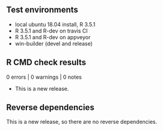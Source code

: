 ## Test environments
* local ubuntu 18.04 install, R 3.5.1
* R 3.5.1 and R-dev on travis CI
* R 3.5.1 and R-dev on appveyor
* win-builder (devel and release)

## R CMD check results

0 errors | 0 warnings | 0 notes

* This is a new release.

## Reverse dependencies

This is a new release, so there are no reverse dependencies.
